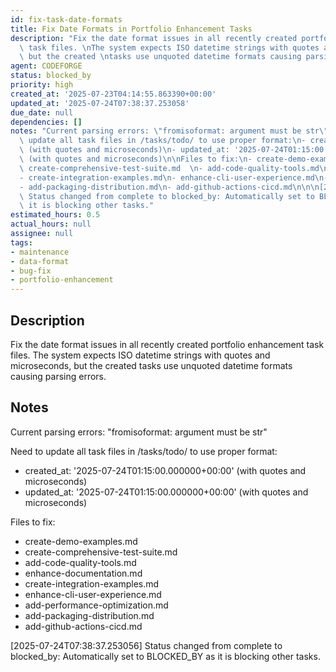 ```yaml
---
id: fix-task-date-formats
title: Fix Date Formats in Portfolio Enhancement Tasks
description: "Fix the date format issues in all recently created portfolio enhancement\
  \ task files. \nThe system expects ISO datetime strings with quotes and microseconds,\
  \ but the created \ntasks use unquoted datetime formats causing parsing errors.\n"
agent: CODEFORGE
status: blocked_by
priority: high
created_at: '2025-07-23T04:14:55.863390+00:00'
updated_at: '2025-07-24T07:38:37.253058'
due_date: null
dependencies: []
notes: "Current parsing errors: \"fromisoformat: argument must be str\"\n\nNeed to\
  \ update all task files in /tasks/todo/ to use proper format:\n- created_at: '2025-07-24T01:15:00.000000+00:00'\
  \ (with quotes and microseconds)\n- updated_at: '2025-07-24T01:15:00.000000+00:00'\
  \ (with quotes and microseconds)\n\nFiles to fix:\n- create-demo-examples.md\n-\
  \ create-comprehensive-test-suite.md  \n- add-code-quality-tools.md\n- enhance-documentation.md\n\
  - create-integration-examples.md\n- enhance-cli-user-experience.md\n- add-performance-optimization.md\n\
  - add-packaging-distribution.md\n- add-github-actions-cicd.md\n\n\n[2025-07-24T07:38:37.253056]\
  \ Status changed from complete to blocked_by: Automatically set to BLOCKED_BY as\
  \ it is blocking other tasks."
estimated_hours: 0.5
actual_hours: null
assignee: null
tags:
- maintenance
- data-format
- bug-fix
- portfolio-enhancement
---
```


## Description

Fix the date format issues in all recently created portfolio enhancement task files. 
The system expects ISO datetime strings with quotes and microseconds, but the created 
tasks use unquoted datetime formats causing parsing errors.


## Notes

Current parsing errors: "fromisoformat: argument must be str"

Need to update all task files in /tasks/todo/ to use proper format:
- created_at: '2025-07-24T01:15:00.000000+00:00' (with quotes and microseconds)
- updated_at: '2025-07-24T01:15:00.000000+00:00' (with quotes and microseconds)

Files to fix:
- create-demo-examples.md
- create-comprehensive-test-suite.md  
- add-code-quality-tools.md
- enhance-documentation.md
- create-integration-examples.md
- enhance-cli-user-experience.md
- add-performance-optimization.md
- add-packaging-distribution.md
- add-github-actions-cicd.md


[2025-07-24T07:38:37.253056] Status changed from complete to blocked_by: Automatically set to BLOCKED_BY as it is blocking other tasks.

